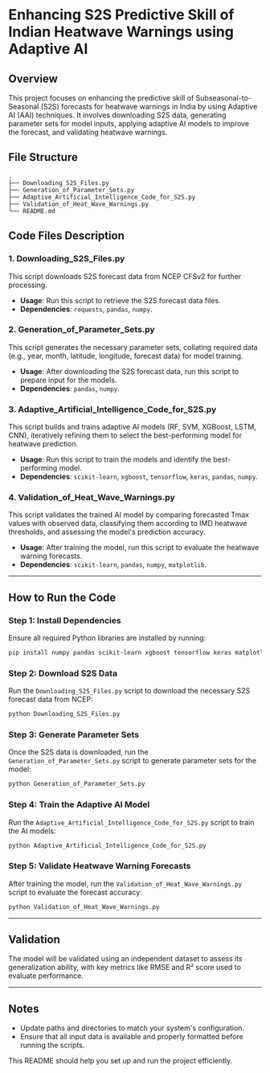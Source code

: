 # **Enhancing S2S Predictive Skill of Indian Heatwave Warnings using Adaptive AI**

## **Overview**
This project focuses on enhancing the predictive skill of Subseasonal-to-Seasonal (S2S) forecasts for heatwave warnings in India by using Adaptive AI (AAI) techniques. It involves downloading S2S data, generating parameter sets for model inputs, applying adaptive AI models to improve the forecast, and validating heatwave warnings.

## **File Structure**
```
.
├── Downloading_S2S_Files.py
├── Generation_of_Parameter_Sets.py
├── Adaptive_Artificial_Intelligence_Code_for_S2S.py
├── Validation_of_Heat_Wave_Warnings.py
└── README.md
```

## **Code Files Description**

### **1. Downloading_S2S_Files.py**
This script downloads S2S forecast data from NCEP CFSv2 for further processing.

- **Usage**: Run this script to retrieve the S2S forecast data files.
- **Dependencies**: `requests`, `pandas`, `numpy`.

### **2. Generation_of_Parameter_Sets.py**
This script generates the necessary parameter sets, collating required data (e.g., year, month, latitude, longitude, forecast data) for model training.

- **Usage**: After downloading the S2S forecast data, run this script to prepare input for the models.
- **Dependencies**: `pandas`, `numpy`.

### **3. Adaptive_Artificial_Intelligence_Code_for_S2S.py**
This script builds and trains adaptive AI models (RF, SVM, XGBoost, LSTM, CNN), iteratively refining them to select the best-performing model for heatwave prediction.

- **Usage**: Run this script to train the models and identify the best-performing model.
- **Dependencies**: `scikit-learn`, `xgboost`, `tensorflow`, `keras`, `pandas`, `numpy`.

### **4. Validation_of_Heat_Wave_Warnings.py**
This script validates the trained AI model by comparing forecasted Tmax values with observed data, classifying them according to IMD heatwave thresholds, and assessing the model's prediction accuracy.

- **Usage**: After training the model, run this script to evaluate the heatwave warning forecasts.
- **Dependencies**: `scikit-learn`, `pandas`, `numpy`, `matplotlib`.

---

## **How to Run the Code**

### **Step 1: Install Dependencies**
Ensure all required Python libraries are installed by running:
```bash
pip install numpy pandas scikit-learn xgboost tensorflow keras matplotlib requests scipy
```

### **Step 2: Download S2S Data**
Run the `Downloading_S2S_Files.py` script to download the necessary S2S forecast data from NCEP:
```bash
python Downloading_S2S_Files.py
```

### **Step 3: Generate Parameter Sets**
Once the S2S data is downloaded, run the `Generation_of_Parameter_Sets.py` script to generate parameter sets for the model:
```bash
python Generation_of_Parameter_Sets.py
```

### **Step 4: Train the Adaptive AI Model**
Run the `Adaptive_Artificial_Intelligence_Code_for_S2S.py` script to train the AI models:
```bash
python Adaptive_Artificial_Intelligence_Code_for_S2S.py
```

### **Step 5: Validate Heatwave Warning Forecasts**
After training the model, run the `Validation_of_Heat_Wave_Warnings.py` script to evaluate the forecast accuracy:
```bash
python Validation_of_Heat_Wave_Warnings.py
```

---

## **Validation**
The model will be validated using an independent dataset to assess its generalization ability, with key metrics like RMSE and R² score used to evaluate performance.

---

## **Notes**
- Update paths and directories to match your system's configuration.
- Ensure that all input data is available and properly formatted before running the scripts.

This README should help you set up and run the project efficiently. 
